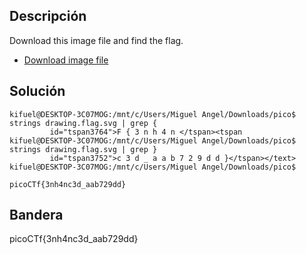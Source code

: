 ## Descripción 

Download this image file and find the flag.

-   [Download image file](https://artifacts.picoctf.net/c/100/drawing.flag.svg)

## Solución
```
kifuel@DESKTOP-3C07MOG:/mnt/c/Users/Miguel Angel/Downloads/pico$ strings drawing.flag.svg | grep {
         id="tspan3764">F { 3 n h 4 n </tspan><tspan
kifuel@DESKTOP-3C07MOG:/mnt/c/Users/Miguel Angel/Downloads/pico$ strings drawing.flag.svg | grep }
         id="tspan3752">c 3 d _ a a b 7 2 9 d d }</tspan></text>
kifuel@DESKTOP-3C07MOG:/mnt/c/Users/Miguel Angel/Downloads/pico$

picoCTf{3nh4nc3d_aab729dd}
```


## Bandera

picoCTf{3nh4nc3d_aab729dd}
